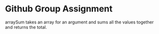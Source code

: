 # Github Group Assignment 

arraySum takes an array for an argument and sums all the values together and returns the total.

